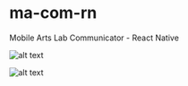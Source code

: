 # ma-com-rn
Mobile Arts Lab Communicator  - React Native


![alt text](http://g.recordit.co/KZr5Q1E4Ks.gif "Application in action - iOS")

![alt text](http://g.recordit.co/FVCoBep2GG.gif "Application in action - Android")
